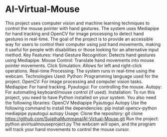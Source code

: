 # AI-Virtual-Mouse
This project uses computer vision and machine learning techniques to control the mouse pointer with hand gestures. The system uses Mediapipe for hand tracking and OpenCV for image processing to detect hand gestures in real-time. The goal of the project is to provide an accessible way for users to control their computer using just hand movements, making it useful for people with disabilities or those looking for an alternative input method.
Key Features:
Hand Gesture Recognition: Detects hand gestures using Mediapipe.
Mouse Control: Translate hand movements into mouse pointer movements.
Click Simulation: Allows for left and right-click operations.
Real-time Processing: The system runs in real-time using the webcam.
Technologies Used:
Python: Programming language used for the project.
OpenCV: For image processing and computer vision tasks.
Mediapipe: For hand tracking.
Pyautogui: For controlling the mouse.
Autopy: For automating keyboard/mouse control (if used).
Installation:
To run this project, you need to have Python installed on your system. You also need the following libraries:
OpenCV
Mediapipe
Pyautogui
Autopy
Use the following command to install the dependencies:
pip install opencv-python mediapipe pyautogui autopy
Usage:
Clone the repository:
git clone https://github.com/SujathaMummana/AI-Virtual-Mouse.git
Run the project:
python aivirtualmouseproject.py
The webcam will open, and the program will track your hand movements to control the mouse cursor.

